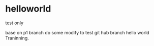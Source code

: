 # helloworld
test only

base on p1 branch do some modify to test git hub branch hello world Traninning.
